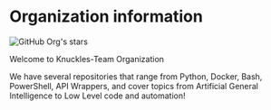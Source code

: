 # Organization information

![GitHub Org's stars](https://img.shields.io/github/stars/Knuckles-Team)

Welcome to Knuckles-Team Organization

We have several repositories that range from Python, Docker, Bash, PowerShell, API Wrappers, and cover topics from Artificial General Intelligence to Low Level code and automation!
